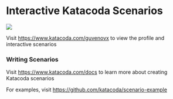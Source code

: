 # Interactive Katacoda Scenarios

[![](http://shields.katacoda.com/katacoda/guvenovx/count.svg)](https://www.katacoda.com/guvenovx "Get your profile on Katacoda.com")

Visit https://www.katacoda.com/guvenovx to view the profile and interactive scenarios

### Writing Scenarios
Visit https://www.katacoda.com/docs to learn more about creating Katacoda scenarios

For examples, visit https://github.com/katacoda/scenario-example
